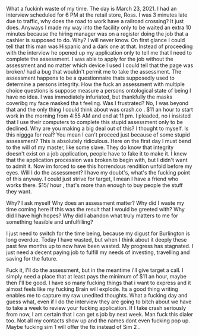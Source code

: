 What a fuckinh waste of my time. The day is March 23, 2021. I had an interview  scheduled for 6 PM at the retail store, Ross. I was 3 minutes late due to traffic, why does the road to work have a railroad crossing? It just does. Anyways I made my way into the facility only to be waited an extra 10 minutes because the hiring manager was on a register doing the job that a cashier is supposed to do. Why? I will never know. On first glance I could tell that this man was Hispanic and a dark one at that. Instead of proceeding with the interview he opened up my application only to tell me that I need to complete the assessment. I was able to apply for the job without the assessment and no matter which device I used I could tell that the page was broken/ had a bug that wouldn't permit me to take the assessment.  The assessment happens to be a questionnaire  thats supposedly used to determine a persons integrity. How the fuck an assessment with multiple choice questions is suppose measure a persons ontological state of being I have no idea. I was immediately infuriated, but thankfully the masks coveribg my face masked tha t feeling. Was I frustrated? No, I was beyond that and the only thing I could think about was crash.co . $11 an hour to start work in the morning from 4:55 AM and end at 11 pm. I pleaded, no i  insisted that I use their computers to complete this stupid assessment only to be declined. Why are you making a big deal out of this? I thought to myself. Is this niggga for real? You mean I can't proceed just because of some stupid assessment? This is absolutely ridiculous. Here on the first day I must bend to the will of my master, like some slave. They do know that integrity doesn't exist on a job application, people have to fake it to make it. I knew that the application procession was broken to begin with, but I didn't want to admit it. Now im forced to see this horrendous rendition unfold before my eyes. Will I do the assessment? I have my doubt's, what's the fucking point of this anyway. I could just strive for target, I mean I have a friend who works there. $15/ hour , that's more than enough to buy people the stuff they want. 

Why? I ask myself
Why does an assessment matter?
Why did I waste my time coming here if this was the result that I would be greeted with?
Why did I have high hopes?
Why did I abandon what truly matters to me for something feasible and unfulfilling?

I just need to switch for the time being, because my digust for Burlington is long overdue. Today I have wasted, but when I think about it deeply these past few months up to now have been wasted. My progress has stagnated. I just need a decent paying job to fulfill my needs of investing, travelling and saving for the future.

Fuck it, I'll do the assessment, but in the meantime i'll give target a call. I simply need a place that at least pays the minimum of $11 an hour, maybe then I'll be good. I have so many fucking things that i want to express and it almost feels like my fucking Brain will explode. Its a good thing writing enables me to capture my raw unedited thoughts. What a fucking day and guess what, even if I do the interview they are going to bitch about we have to take a week to review your fucking application. If I take crash seriously from now, I am certain that I can get s job by next week. Man fuck this dialer too. Not all my contacts show up and the names dont even fucking pop up.
Maybe fucking sim 1 will offer the fix instead of Sim 2
.



<!-- Prince Kaizen Namwali -->
